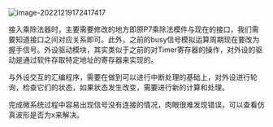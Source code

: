 ![image-20221219172417417](C:\Users\hao\AppData\Roaming\Typora\typora-user-images\image-20221219172417417.png)

接入乘除法器时，主要需要修改的地方即原P7乘除法模件与现在的接口，我们需要知道接口之间对应关系即可。此外，之前的busy信号模拟运算周期现在要改为握手信号。外设驱动模块，其实类似于之前的对Timer寄存器的操作，对外设的驱动是通过软件存取特定地址的寄存器来实现的。

与外设交互的汇编程序，需要在做到可以进行中断处理的基础上，对外设进行轮询，检查它们的状态，如果状态发生改变，需要进行新的计算和处理。

完成微系统过程中容易出现信号没有连接的情况，肉眼很难发现错误，可以查看仿真波形是否为x来解决。